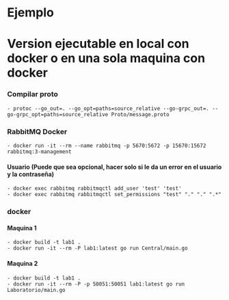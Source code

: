 # Ejemplo

# Version ejecutable en local con docker o en una sola maquina con docker

### Compilar proto

    - protoc --go_out=. --go_opt=paths=source_relative --go-grpc_out=. --go-grpc_opt=paths=source_relative Proto/message.proto

### RabbitMQ Docker

    - docker run -it --rm --name rabbitmq -p 5670:5672 -p 15670:15672 rabbitmq:3-management

#### Usuario (Puede que sea opcional, hacer solo si le da un error en el usuario y la contraseña)
    - docker exec rabbitmq rabbitmqctl add_user 'test' 'test'
    - docker exec rabbitmq rabbitmqctl set_permissions "test" "." "." ".*"

### docker

#### Maquina 1
    - docker build -t lab1 .
    - docker run -it --rm -P lab1:latest go run Central/main.go

#### Maquina 2
    - docker build -t lab1 .
    - docker run -it --rm -P -p 50051:50051 lab1:latest go run Laboratorio/main.go